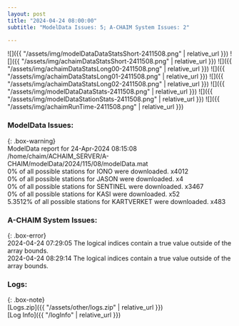 ```yaml
---
layout: post
title: "2024-04-24 08:00:00"
subtitle: "ModelData Issues: 5; A-CHAIM System Issues: 2"

---
```


![]({{ "/assets/img/modelDataDataStatsShort-2411508.png" | relative_url }})
![]({{ "/assets/img/achaimDataStatsShort-2411508.png" | relative_url }})
![]({{ "/assets/img/achaimDataStatsLong00-2411508.png" | relative_url }})
![]({{ "/assets/img/achaimDataStatsLong01-2411508.png" | relative_url }})
![]({{ "/assets/img/achaimDataStatsLong02-2411508.png" | relative_url }})
![]({{ "/assets/img/modelDataDataStats-2411508.png" | relative_url }})
![]({{ "/assets/img/modelDataStationStats-2411508.png" | relative_url }})
![]({{ "/assets/img/achaimRunTime-2411508.png" | relative_url }})


### ModelData Issues:  
  
{: .box-warning}  
 ModelData report for 24-Apr-2024 08:15:08   
 /home/chaim/ACHAIM_SERVER/A-CHAIM/modelData/2024/115/08/modelData.mat   
 0% of all possible stations for IONO were downloaded. x4012   
 0% of all possible stations for JASON were downloaded. x4   
 0% of all possible stations for SENTINEL were downloaded. x3467   
 0% of all possible stations for KASI were downloaded. x52   
 5.3512% of all possible stations for KARTVERKET were downloaded. x483   
  
### A-CHAIM System Issues:  
  
{: .box-error}  
2024-04-24 07:29:05 The logical indices contain a true value outside of the array bounds.  
2024-04-24 08:29:14 The logical indices contain a true value outside of the array bounds.  

### Logs:  
  
{: .box-note}  
[Logs.zip]({{ "/assets/other/logs.zip" | relative_url }})  
[Log Info]({{ "/logInfo" | relative_url }})  

